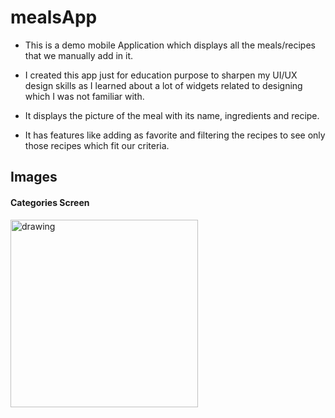 # mealsApp

- This is a demo mobile Application which displays all the meals/recipes that we manually add in it.

- I created this app just for education purpose to sharpen my UI/UX design skills as I learned about a lot of widgets related to designing which I was not familiar with. 

- It displays the picture of the meal with its name, ingredients and recipe.

- It has features like adding as favorite and filtering the recipes to see only those recipes which fit our criteria.

## Images

#### Categories Screen
<img src="images/Categories_sceen.jpeg" alt="drawing" width="300"/>